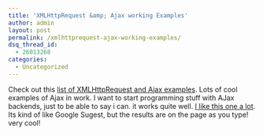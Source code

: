 ```yaml
---
title: 'XMLHttpRequest &amp; Ajax working Examples'
author: admin
layout: post
permalink: /xmlhttprequest-ajax-working-examples/
dsq_thread_id:
  - 26013268
categories:
  - Uncategorized
---
```

Check out this [list of XMLHttpRequest and Ajax examples][1]. Lots of cool examples of Ajax in work. I want to start programming stuff with AJax backends, just to be able to say i can. it works quite well. [I like this one a lot][2]. Its kind of like Google Sugest, but the results are on the page as you type! very cool!

 [1]: http://www.fiftyfoureleven.com/resources/programming/xmlhttprequest/examples
 [2]: http://blog.bitflux.ch/wiki/LiveSearch